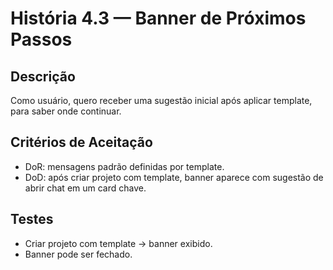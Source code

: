 # História 4.3 — Banner de Próximos Passos

## Descrição
Como usuário, quero receber uma sugestão inicial após aplicar template, para saber onde continuar.

## Critérios de Aceitação
- DoR: mensagens padrão definidas por template.
- DoD: após criar projeto com template, banner aparece com sugestão de abrir chat em um card chave.

## Testes
- Criar projeto com template → banner exibido.
- Banner pode ser fechado.
